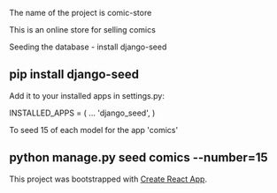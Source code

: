 
The  name of the project is comic-store


This is an online store for selling comics

Seeding the database - install django-seed

##  pip install django-seed

Add it to your installed apps in settings.py:

INSTALLED_APPS = (
    ...
    'django_seed',
)

To seed 15 of each model for the app 'comics'

## python manage.py seed comics --number=15

This project was bootstrapped with [Create React App](https://github.com/facebook/create-react-app).